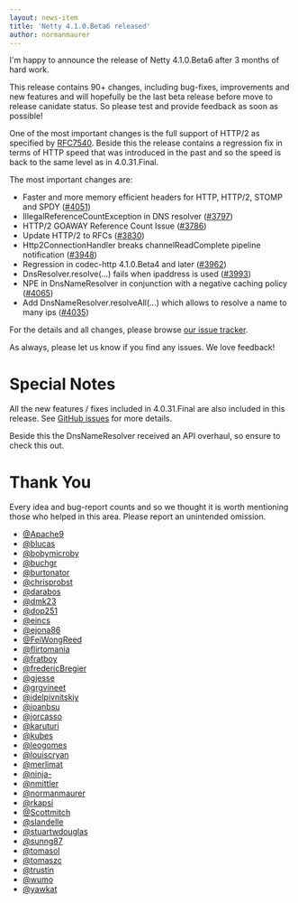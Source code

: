 ```yaml
---
layout: news-item
title: 'Netty 4.1.0.Beta6 released'
author: normanmaurer
---
```


I'm happy to announce the release of Netty 4.1.0.Beta6 after 3 months of hard work.

This release contains 90+ changes, including bug-fixes, improvements and new features and will hopefully be the last beta release before move to
release canidate status. So please test and provide feedback as soon as possible!

One of the most important changes is the full support of HTTP/2 as specified by [RFC7540](https://tools.ietf.org/html/rfc7540).
Beside this the release contains a regression fix in terms of HTTP speed that was introduced in the past and so the speed is back to the
same level as in 4.0.31.Final.

The most important changes are:

* Faster and more memory efficient headers for HTTP, HTTP/2, STOMP and SPDY ([#4051](https://github.com/netty/netty/pull/4051))
* IllegalReferenceCountException in DNS resolver ([#3797](https://github.com/netty/netty/issues/3797))
* HTTP/2 GOAWAY Reference Count Issue ([#3786](https://github.com/netty/netty/pull/3786))
* Update HTTP/2 to RFCs ([#3830](https://github.com/netty/netty/pull/3830))
* Http2ConnectionHandler breaks channelReadComplete pipeline notification ([#3948](https://github.com/netty/netty/pull/3948))
* Regression in codec-http 4.1.0.Beta4 and later ([#3962](https://github.com/netty/netty/issues/3962))
* DnsResolver.resolve(...) fails when ipaddress is used ([#3993](https://github.com/netty/netty/pull/3993))
* NPE in DnsNameResolver in conjunction with a negative caching policy ([#4065](https://github.com/netty/netty/issues/4065))
* Add DnsNameResolver.resolveAll(...) which allows to resolve a name to many ips ([#4035](https://github.com/netty/netty/issues/4035))


For the details and all changes, please browse [our issue tracker](https://github.com/netty/netty/issues?q=milestone%3A4.0.31.Final+is%3Aclosed).

As always, please let us know if you find any issues. We love feedback!

# Special Notes

All the new features / fixes included in 4.0.31.Final are also included in this release. See [GitHub issues](https://github.com/netty/netty/issues?page=1&q=milestone%3A4.0.31.Final+is%3Aclosed)
for more details.

Beside this the DnsNameResolver received an API overhaul, so ensure to check this out.

# Thank You

Every idea and bug-report counts and so we thought it is worth mentioning those who helped in this area. Please report an unintended omission.

* [@Apache9](https://github.com/Apache9)
* [@blucas](https://github.com/blucas)
* [@bobymicroby](https://github.com/bobymicroby)
* [@buchgr](https://github.com/buchgr)
* [@burtonator](https://github.com/burtonator)
* [@chrisprobst](https://github.com/chrisprobst)
* [@darabos](https://github.com/darabos)
* [@dmk23](https://github.com/dmk23)
* [@dop251](https://github.com/dop251)
* [@eincs](https://github.com/eincs)
* [@ejona86](https://github.com/ejona86)
* [@FeiWongReed](https://github.com/FeiWongReed)
* [@flirtomania](https://github.com/flirtomania)
* [@fratboy](https://github.com/fratboy)
* [@fredericBregier](https://github.com/fredericBregier)
* [@gjesse](https://github.com/gjesse)
* [@grgvineet](https://github.com/grgvineet)
* [@idelpivnitskiy](https://github.com/idelpivnitskiy)
* [@ioanbsu](https://github.com/ioanbsu)
* [@jorcasso](https://github.com/jorcasso)
* [@karuturi](https://github.com/karuturi)
* [@kubes](https://github.com/kubes)
* [@leogomes](https://github.com/leogomes)
* [@louiscryan](https://github.com/louiscryan)
* [@merlimat](https://github.com/merlimat)
* [@ninja-](https://github.com/ninja-)
* [@nmittler](https://github.com/nmittler)
* [@normanmaurer](https://github.com/normanmaurer)
* [@rkapsi](https://github.com/rkapsi)
* [@Scottmitch](https://github.com/Scottmitch)
* [@slandelle](https://github.com/slandelle)
* [@stuartwdouglas](https://github.com/stuartwdouglas)
* [@sunng87](https://github.com/sunng87)
* [@tomasol](https://github.com/tomasol)
* [@tomaszc](https://github.com/tomaszc)
* [@trustin](https://github.com/trustin)
* [@wumo](https://github.com/wumo)
* [@yawkat](https://github.com/yawkat)
